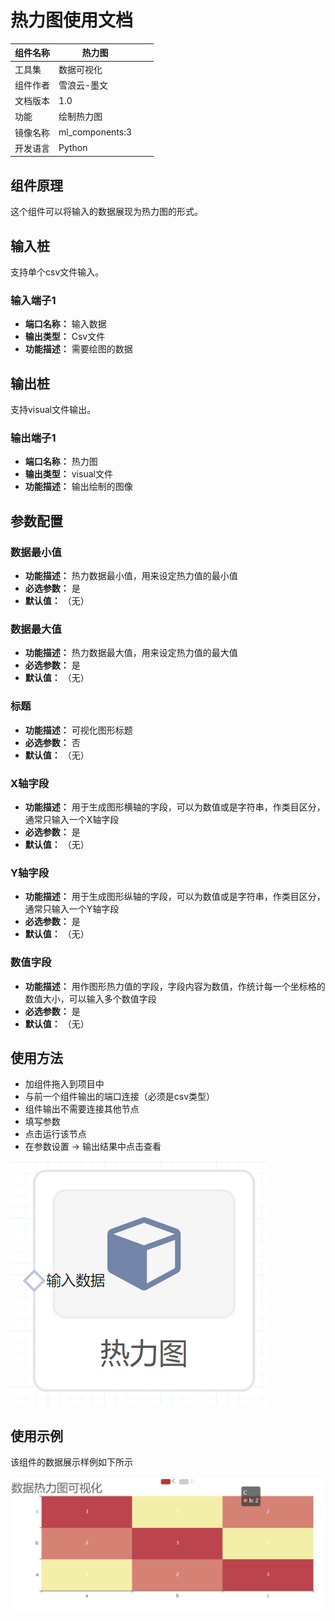 # 热力图使用文档
| 组件名称 | 热力图|  |  |
| --- | --- | --- | --- |
| 工具集 | 数据可视化 |  |  |
| 组件作者 | 雪浪云-墨文 |  |  |
| 文档版本 | 1.0 |  |  |
| 功能 |绘制热力图 |  |  |
| 镜像名称 | ml_components:3 |  |  |
| 开发语言 | Python |  |  |

## 组件原理
这个组件可以将输入的数据展现为热力图的形式。
## 输入桩
支持单个csv文件输入。
### 输入端子1

- **端口名称：** 输入数据
- **输出类型：** Csv文件
- **功能描述：** 需要绘图的数据

## 输出桩
支持visual文件输出。
### 输出端子1

- **端口名称：** 热力图
- **输出类型：** visual文件
- **功能描述：** 输出绘制的图像
## 参数配置
### 数据最小值

- **功能描述：** 热力数据最小值，用来设定热力值的最小值
- **必选参数：** 是
- **默认值：** （无）
### 数据最大值

- **功能描述：** 热力数据最大值，用来设定热力值的最大值
- **必选参数：** 是
- **默认值：** （无）
### 标题

- **功能描述：** 可视化图形标题
- **必选参数：** 否
- **默认值：** （无）
### X轴字段

- **功能描述：** 用于生成图形横轴的字段，可以为数值或是字符串，作类目区分，通常只输入一个X轴字段
- **必选参数：** 是
- **默认值：** （无）
### Y轴字段

- **功能描述：** 用于生成图形纵轴的字段，可以为数值或是字符串，作类目区分，通常只输入一个Y轴字段
- **必选参数：** 是
- **默认值：** （无）
### 数值字段

- **功能描述：** 用作图形热力值的字段，字段内容为数值，作统计每一个坐标格的数值大小，可以输入多个数值字段
- **必选参数：** 是
- **默认值：** （无）


## 使用方法
- 加组件拖入到项目中
- 与前一个组件输出的端口连接（必须是csv类型）
- 组件输出不需要连接其他节点
- 填写参数
- 点击运行该节点
- 在参数设置 -> 输出结果中点击查看


![](./img/热力图.png)

## 使用示例
该组件的数据展示样例如下所示

![](./img/热力图0.png)